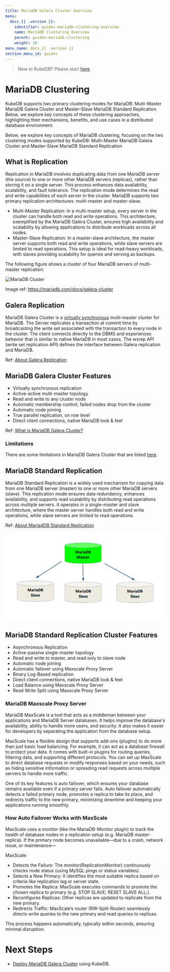 ```yaml
---
title: MariaDB Galera Cluster Overview
menu:
  docs_{{ .version }}:
    identifier: guides-mariadb-clustering-overview
    name: MariaDB Clustering Overview
    parent: guides-mariadb-clustering
    weight: 10
menu_name: docs_{{ .version }}
section_menu_id: guides
---
```


> New to KubeDB? Please start [here](/docs/README.md).

# MariaDB Clustering

KubeDB supports two primary clustering modes for MariaDB: Multi-Master MariaDB Galera Cluster and Master-Slave MariaDB Standard Replication. Below, we explore key concepts of these clustering approaches, highlighting their mechanisms, benefits, and use cases in a distributed database environment.

Below, we explore key concepts of MariaDB clustering, focusing on the two clustering modes supported by KubeDB: Multi-Master MariaDB Galera Cluster and Master-Slave MariaDB Standard Replication

## What is Replication

Replication in MariaDB involves duplicating data from one MariaDB server (the source) to one or more other MariaDB servers (replicas), rather than storing it on a single server. This process enhances data availability, scalability, and fault tolerance. The replication mode determines the read and write capabilities of each server in the cluster. MariaDB supports two primary replication architectures: multi-master and master-slave.

- Multi-Master Replication: In a multi-master setup, every server in the cluster can handle both read and write operations. This architecture, exemplified by the MariaDB Galera Cluster, ensures high availability and scalability by allowing applications to distribute workloads across all nodes.
- Master-Slave Replication: In a master-slave architecture, the master server supports both read and write operations, while slave servers are limited to read operations. This setup is ideal for read-heavy workloads, with slaves providing scalability for queries and serving as backups.

The following figure shows a cluster of four MariaDB servers of multi-master replication:

![MariaDB Cluster](/docs/guides/mariadb/clustering/overview/images/galera_small.png)

Image ref: <https://mariadb.com/docs/galera-cluster>

## Galera Replication

MariaDB Galera Cluster is a [virtually synchronous](https://mariadb.com/kb/en/about-galera-replication/#synchronous-vs-asynchronous-replication) multi-master cluster for MariaDB. The Server replicates a transaction at commit time by broadcasting the write set associated with the transaction to every node in the cluster. The client connects directly to the DBMS and experiences behavior that is similar to native MariaDB in most cases. The wsrep API (write set replication API) defines the interface between Galera replication and MariaDB.

Ref: [About Galera Replication](https://mariadb.com/kb/en/about-galera-replication/)

## MariaDB Galera Cluster Features

- Virtually synchronous replication
- Active-active multi-master topology
- Read and write to any cluster node
- Automatic membership control, failed nodes drop from the cluster
- Automatic node joining
- True parallel replication, on row level
- Direct client connections, native MariaDB look & feel

Ref: [What is MariaDB Galera Cluster?](https://mariadb.com/kb/en/what-is-mariadb-galera-cluster/#features)

### Limitations

There are some limitations in MariaDB Galera Cluster that are listed [here](https://mariadb.com/kb/en/mariadb-galera-cluster-known-limitations/).

## MariaDB Standard Replication

MariaDB Standard Replication is a widely used mechanism for copying data from one MariaDB server (master) to one or more other MariaDB servers (slave). This replication mode ensures data redundancy, enhances availability, and supports read scalability by distributing read operations across multiple servers. It operates in a single-master and slave architecture, where the master server handles both read and write operations, while slave servers are limited to read operations.

Ref: [About MariadDB Standard Replication](https://mariadb.com/kb/en/replication-overview/#standard-replication)

![MariaDB Standard Replication Cluster](/docs/guides/mariadb/clustering/overview/images/mariadb-standard-replication.png)


## MariaDB Standard Replication Cluster Features

- Asynchronous Replication
- Active-passive single-master topology
- Read and write to master, and read only to slave node
- Automatic node joining
- Automatic failover using Maxscale Proxy Server
- Binary Log-Based replication
- Direct client connections, native MariaDB look & feel
- Load Balance using Maxscale Proxy Server
- Read Write Split using Maxscale Proxy Server

### MariaDB Maxscale Proxy Server
MariaDB MaxScale is a tool that acts as a middleman between your applications and MariaDB Server databases. It helps improve the database's availability, ability to handle more users, and security. It also makes it easier for developers by separating the application from the database setup.

MaxScale has a flexible design that supports add-ons (plugins) to do more than just basic load balancing. For example, it can act as a database firewall to protect your data. It comes with built-in plugins for routing queries, filtering data, and supporting different protocols. You can set up MaxScale to direct database requests or modify responses based on your needs, such as hiding sensitive information or spreading read requests across multiple servers to handle more traffic.

One of its key features is auto failover, which ensures your database remains available even if a primary server fails. Auto failover automatically detects a failed primary node, promotes a replica to take its place, and redirects traffic to the new primary, minimizing downtime and keeping your applications running smoothly.


### How Auto Failover Works with MaxScale
MaxScale uses a monitor (like the MariaDB-Monitor plugin) to track the health of database nodes in a replication setup (e.g. MariaDB master-replica). If the primary node becomes unavailable—due to a crash, network issue, or maintenance—

MaxScale:
- Detects the Failure: The monitor(ReplicationMonitor) continuously checks node status (using MySQL pings or status variables).
- Selects a New Primary: It identifies the most suitable replica based on criteria like replication lag or server state.
- Promotes the Replica: MaxScale executes commands to promote the chosen replica to primary (e.g. STOP SLAVE; RESET SLAVE ALL;).
- Reconfigures Replicas: Other replicas are updated to replicate from the new primary.
- Redirects Traffic: MaxScale’s router (RW-Split-Router) seamlessly directs write queries to the new primary and read queries to replicas.

This process happens automatically, typically within seconds, ensuring minimal disruption.

# Next Steps 
- [Deploy MariaDB Galera Cluster](/docs/guides/mariadb/clustering/galera-cluster) using KubeDB.
